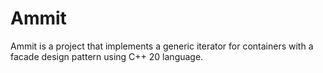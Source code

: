 # Ammit
Ammit is a project that implements a generic iterator for containers with a facade design pattern using C++ 20 language.
